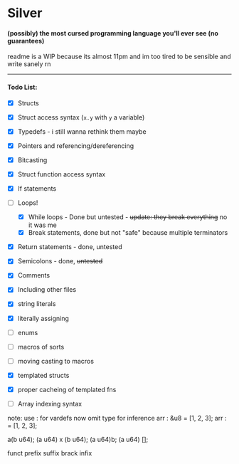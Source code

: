 # Silver  
#### (possibly) the most cursed programming language you'll ever see (no guarantees)  
readme is a WIP because its almost 11pm and im too tired to be sensible and write sanely rn

---

#### Todo List:
- [X] Structs
- [X] Struct access syntax (`x.y` with `y` a variable)
- [X] Typedefs - i still wanna rethink them maybe
- [X] Pointers and referencing/dereferencing
- [X] Bitcasting
- [X] Struct function access syntax
- [X] If statements
- [ ] Loops!
  - [X] While loops - Done but untested - ~~update: they break everything~~ no it was me
  - [X] Break statements, done but not "safe" because multiple terminators
- [X] Return statements - done, untested
- [X] Semicolons - done, ~~untested~~
- [X] Comments
- [X] Including other files
- [X] string literals
- [X] literally assigning
- [ ] enums
- [ ] macros of sorts
- [ ] moving casting to macros
- [X] templated structs
- [X] proper cacheing of templated fns
- [ ] Array indexing syntax



note:
 use : for vardefs now
 omit type for inference
 arr : &u8 = [1, 2, 3];
 arr : = [1, 2, 3];

 a(b u64);
 (a u64) x (b u64);
 (a u64)b;
 (a u64) [];

 funct
 prefix
 suffix
 brack
 infix
